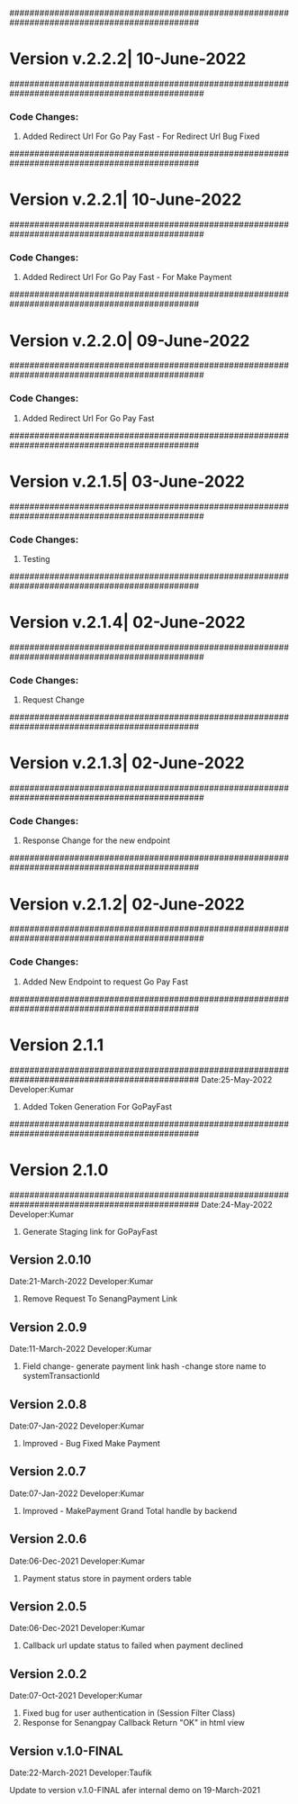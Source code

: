 ##############################################################################################
# **Version v.2.2.2| 10-June-2022**
###############################################################################################
### Code Changes:
1. Added Redirect Url For Go Pay Fast - For Redirect Url Bug Fixed



##############################################################################################
# **Version v.2.2.1| 10-June-2022**
###############################################################################################
### Code Changes:
1. Added Redirect Url For Go Pay Fast - For Make Payment


##############################################################################################
# **Version v.2.2.0| 09-June-2022**
###############################################################################################
### Code Changes:
1. Added Redirect Url For Go Pay Fast


##############################################################################################
# **Version v.2.1.5| 03-June-2022**
###############################################################################################
### Code Changes:
1. Testing

##############################################################################################
# **Version v.2.1.4| 02-June-2022**
###############################################################################################
### Code Changes:
1. Request Change

##############################################################################################
# **Version v.2.1.3| 02-June-2022**
###############################################################################################
### Code Changes:
1. Response Change for the new endpoint

##############################################################################################
# **Version v.2.1.2| 02-June-2022**
###############################################################################################
### Code Changes:
1. Added New Endpoint to request Go Pay Fast

##############################################################################################
# **Version 2.1.1**
##############################################################################################
Date:25-May-2022
Developer:Kumar

1. Added Token Generation For GoPayFast


##############################################################################################
# **Version 2.1.0**
##############################################################################################
Date:24-May-2022
Developer:Kumar

1. Generate Staging link for GoPayFast


Version 2.0.10
--------------------------------
Date:21-March-2022
Developer:Kumar

1. Remove Request To SenangPayment Link

Version 2.0.9
--------------------------------
Date:11-March-2022
Developer:Kumar

1. Field change- generate payment link hash -change store name to systemTransactionId

Version 2.0.8
--------------------------------
Date:07-Jan-2022
Developer:Kumar

1. Improved - Bug Fixed Make Payment

Version 2.0.7
--------------------------------
Date:07-Jan-2022
Developer:Kumar

1. Improved - MakePayment Grand Total handle by backend

Version 2.0.6
--------------------------------
Date:06-Dec-2021
Developer:Kumar

1. Payment status store in payment orders table


Version 2.0.5
--------------------------------
Date:06-Dec-2021
Developer:Kumar

1. Callback url update status to failed when payment declined

Version 2.0.2
--------------------------------
Date:07-Oct-2021
Developer:Kumar

1. Fixed bug for user authentication in (Session Filter Class)
2. Response for Senangpay Callback Return "OK" in html view

Version v.1.0-FINAL
--------------------------------
Date:22-March-2021
Developer:Taufik

Update to version v.1.0-FINAL afer internal demo on 19-March-2021